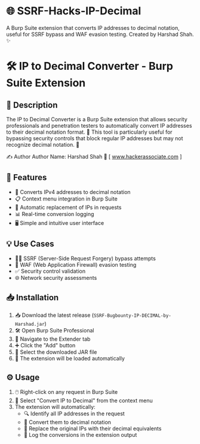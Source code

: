 # 🌐 SSRF-Hacks-IP-Decimal
A Burp Suite extension that converts IP addresses to decimal notation, useful for SSRF bypass and WAF evasion testing. Created by Harshad Shah. ✨

# 🛠️ IP to Decimal Converter - Burp Suite Extension

## 📜 Description
The IP to Decimal Converter is a Burp Suite extension that allows security professionals and penetration testers to automatically convert IP addresses to their decimal notation format. 🔄 This tool is particularly useful for bypassing security controls that block regular IP addresses but may not recognize decimal notation. 🚀

✍️ Author
Author Name: Harshad Shah 👤 [ www.hackerassociate.com ] 

## 🌟 Features
- 🔢 Converts IPv4 addresses to decimal notation
- 📋 Context menu integration in Burp Suite
- 🔄 Automatic replacement of IPs in requests
- 📊 Real-time conversion logging
- 🖥️ Simple and intuitive user interface

## 💡 Use Cases
- 🕵️‍♂️ SSRF (Server-Side Request Forgery) bypass attempts
- 🔐 WAF (Web Application Firewall) evasion testing
- ✅ Security control validation
- 🌐 Network security assessments

## 📥 Installation
1. 📥 Download the latest release (`SSRF-Bugbounty-IP-DECIMAL-by-Harshad.jar`)
2. 🛠️ Open Burp Suite Professional
3. 📂 Navigate to the Extender tab
4. ➕ Click the "Add" button
5. 📁 Select the downloaded JAR file
6. 🚀 The extension will be loaded automatically

## ⚙️ Usage
1. 🖱️ Right-click on any request in Burp Suite
2. 📜 Select "Convert IP to Decimal" from the context menu
3. The extension will automatically:
   - 🔍 Identify all IP addresses in the request
   - 🔄 Convert them to decimal notation
   - 🔄 Replace the original IPs with their decimal equivalents
   - 📜 Log the conversions in the extension output
